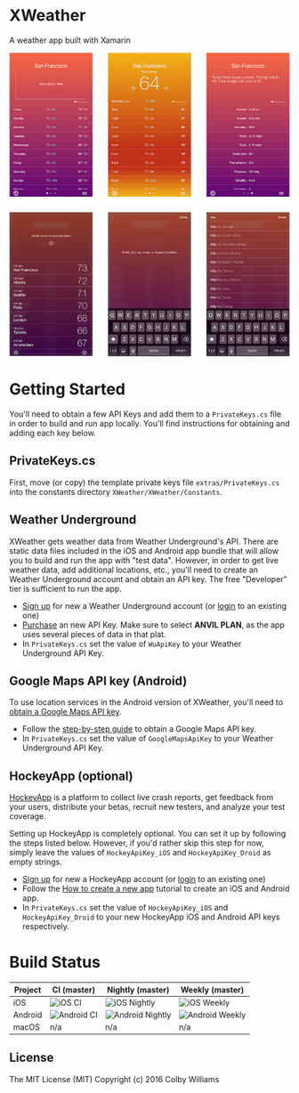 # XWeather
A weather app built with Xamarin

![Screenshots](/images/xweather.png?raw=true "XWeather")


# Getting Started

You'll need to obtain a few API Keys and add them to a `PrivateKeys.cs` file in order to build and run app locally.  You'll find instructions for obtaining and adding each key below. 


## PrivateKeys.cs

First, move (or copy) the template private keys file `extras/PrivateKeys.cs` into the constants directory `XWeather/XWeather/Constants`.


## Weather Underground

XWeather gets weather data from Weather Underground's API.  There are static data files included in the iOS and Android app bundle that will allow you to build and run the app with "test data".  However, in order to get live weather data, add additional locations, etc., you'll need to create an Weather Underground account and obtain an API key.  The free "Developer" tier is sufficient to run the app.   

* [Sign up][6] for new a Weather Underground account (or [login][8] to an existing one)
* [Purchase][7] an new API Key.  Make sure to select **ANVIL PLAN**, as the app uses several pieces of data in that plat.
* In `PrivateKeys.cs` set the value of `WuApiKey` to your Weather Underground API Key.


## Google Maps API key (Android)

To use location services in the Android version of XWeather, you'll need to [obtain a Google Maps API key][9].  

* Follow the [step-by-step guide][9] to obtain a Google Maps API key.
* In `PrivateKeys.cs` set the value of `GoogleMapsApiKey` to your Weather Underground API Key. 


## HockeyApp (optional)
   
[HockeyApp][10] is a platform to collect live crash reports, get feedback from your users, distribute your betas, recruit new testers, and analyze your test coverage.

Setting up HockeyApp is completely optional.  You can set it up by following the steps listed below.  However, if you'd rather skip this step for now, simply leave the values of `HockeyApiKey_iOS` and `HockeyApiKey_Droid` as empty strings.

* [Sign up][12] for new a HockeyApp account (or [login][13] to an existing one)
* Follow the [How to create a new app][11] tutorial to create an iOS and Android app.
* In `PrivateKeys.cs` set the value of `HockeyApiKey_iOS` and `HockeyApiKey_Droid` to your new HockeyApp iOS and Android API keys respectively.  


# Build Status

| Project | CI (master)      | Nightly (master)      | Weekly (master)      |
|---------|------------------|-----------------------|----------------------|
| iOS     | ![iOS CI][0]     | ![iOS Nightly][1]     | ![iOS Weekly][2]     |
| Android | ![Android CI][3] | ![Android Nightly][4] | ![Android Weekly][5] |
| macOS   | n/a              | n/a                   | n/a                  |



## License
The MIT License (MIT)
Copyright (c) 2016 Colby Williams


[0]:https://xamarin-partners.visualstudio.com/_apis/public/build/definitions/3b9eb138-c0a3-4290-b1af-21afab9de1ce/9/badge
[1]:https://xamarin-partners.visualstudio.com/_apis/public/build/definitions/3b9eb138-c0a3-4290-b1af-21afab9de1ce/7/badge
[2]:https://xamarin-partners.visualstudio.com/_apis/public/build/definitions/3b9eb138-c0a3-4290-b1af-21afab9de1ce/11/badge
[3]:https://xamarin-partners.visualstudio.com/_apis/public/build/definitions/3b9eb138-c0a3-4290-b1af-21afab9de1ce/10/badge
[4]:https://xamarin-partners.visualstudio.com/_apis/public/build/definitions/3b9eb138-c0a3-4290-b1af-21afab9de1ce/8/badge
[5]:https://xamarin-partners.visualstudio.com/_apis/public/build/definitions/3b9eb138-c0a3-4290-b1af-21afab9de1ce/12/badge

[6]:https://www.wunderground.com/member/registration?mode=api_signup
[7]:https://www.wunderground.com/weather/api/d/pricing.html
[8]:https://www.wunderground.com/login.asp

[9]:https://developer.xamarin.com/guides/android/platform_features/maps_and_location/maps/obtaining_a_google_maps_api_key

[10]:http://hockeyapp.net
[11]:https://support.hockeyapp.net/kb/app-management-2/how-to-create-a-new-app
[12]:https://rink.hockeyapp.net/users/sign_up
[13]:https://rink.hockeyapp.net/users/sign_in
